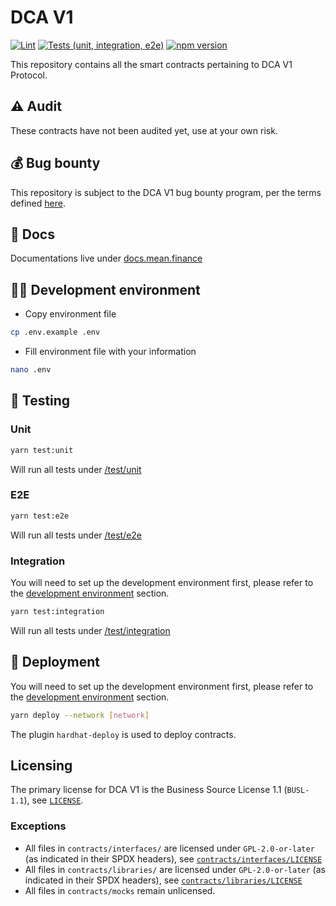 # DCA V1

[![Lint](https://github.com/Mean-Finance/dca-v1/actions/workflows/lint.yml/badge.svg)](https://github.com/Mean-Finance/dca-v1/actions/workflows/lint.yml)
[![Tests (unit, integration, e2e)](https://github.com/Mean-Finance/dca-v1/actions/workflows/tests.yml/badge.svg)](https://github.com/Mean-Finance/dca-v1/actions/workflows/tests.yml)
[![npm version](https://img.shields.io/npm/v/@mean-finance/dca-v1/latest.svg)](https://www.npmjs.com/package/@mean-finance/dca-v1/v/latest)

This repository contains all the smart contracts pertaining to DCA V1 Protocol.

## ⚠️ Audit

These contracts have not been audited yet, use at your own risk.

## 💰 Bug bounty

This repository is subject to the DCA V1 bug bounty program, per the terms defined [here](./BUG_BOUNTY.md).

## 📖 Docs

Documentations live under [docs.mean.finance](https://docs.mean.finance)

## 👨‍💻 Development environment

- Copy environment file

```bash
cp .env.example .env
```

- Fill environment file with your information

```bash
nano .env
```

## 🧪 Testing

### Unit

```bash
yarn test:unit
```

Will run all tests under [/test/unit](./test/unit)

### E2E

```bash
yarn test:e2e
```

Will run all tests under [/test/e2e](./test/e2e)

### Integration

You will need to set up the development environment first, please refer to the [development environment](#-development-environment) section.

```bash
yarn test:integration
```

Will run all tests under [/test/integration](./test/integration)

## 🚢 Deployment

You will need to set up the development environment first, please refer to the [development environment](#-development-environment) section.

```bash
yarn deploy --network [network]
```

The plugin `hardhat-deploy` is used to deploy contracts.

## Licensing

The primary license for DCA V1 is the Business Source License 1.1 (`BUSL-1.1`), see [`LICENSE`](./LICENSE).

### Exceptions

- All files in `contracts/interfaces/` are licensed under `GPL-2.0-or-later` (as indicated in their SPDX headers), see [`contracts/interfaces/LICENSE`](./contracts/interfaces/LICENSE)
- All files in `contracts/libraries/` are licensed under `GPL-2.0-or-later` (as indicated in their SPDX headers), see [`contracts/libraries/LICENSE`](./contracts/libraries/LICENSE)
- All files in `contracts/mocks` remain unlicensed.

